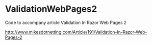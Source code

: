 ValidationWebPages2
===================

Code to accompany article Validation In Razor Web Pages 2

http://www.mikesdotnetting.com/Article/191/Validation-In-Razor-Web-Pages-2